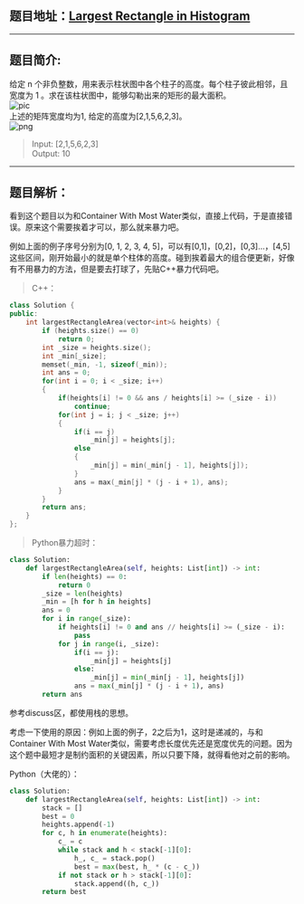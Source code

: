 ## 题目地址：[Largest Rectangle in Histogram](https://leetcode.com/problems/largest-rectangle-in-histogram/)
---
## 题目简介:  
给定 n 个非负整数，用来表示柱状图中各个柱子的高度。每个柱子彼此相邻，且宽度为 1 。求在该柱状图中，能够勾勒出来的矩形的最大面积。  
![pic](https://assets.leetcode.com/uploads/2018/10/12/histogram.png)  
上述的矩阵宽度均为1, 给定的高度为[2,1,5,6,2,3]。  
![png](https://assets.leetcode.com/uploads/2018/10/12/histogram_area.png)

> Input: [2,1,5,6,2,3]    
> Output: 10  
---
## 题目解析：  
看到这个题目以为和Container With Most Water类似，直接上代码，于是直接错误。原来这个需要挨着才可以，那么就来暴力吧。

例如上面的例子序号分别为[0, 1, 2, 3, 4, 5]，可以有[0,1]，[0,2]，[0,3]...，[4,5]这些区间，刚开始最小的就是单个柱体的高度。碰到挨着最大的组合便更新，好像有不用暴力的方法，但是要去打球了，先贴C++暴力代码吧。

> C++：
```c++
class Solution {
public:
    int largestRectangleArea(vector<int>& heights) {
        if (heights.size() == 0)
            return 0;
        int _size = heights.size();
        int _min[_size];
        memset(_min, -1, sizeof(_min));
        int ans = 0;
        for(int i = 0; i < _size; i++)
        {
            if(heights[i] != 0 && ans / heights[i] >= (_size - i)) 
                continue;
            for(int j = i; j < _size; j++)
            {
                if(i == j)
                    _min[j] = heights[j];
                else
                {
                    _min[j] = min(_min[j - 1], heights[j]);
                }
                ans = max(_min[j] * (j - i + 1), ans);
            }
        }
        return ans;
    }
};
```
>Python暴力超时：

```python
class Solution:
    def largestRectangleArea(self, heights: List[int]) -> int:
        if len(heights) == 0:
            return 0
        _size = len(heights)
        _min = [h for h in heights]
        ans = 0
        for i in range(_size):
            if heights[i] != 0 and ans // heights[i] >= (_size - i):
                pass
            for j in range(i, _size):
                if(i == j):
                    _min[j] = heights[j]
                else:
                    _min[j] = min(_min[j - 1], heights[j])
                ans = max(_min[j] * (j - i + 1), ans)
        return ans
```


参考discuss区，都使用栈的思想。

考虑一下使用的原因：例如上面的例子，2之后为1，这时是递减的，与和Container With Most Water类似，需要考虑长度优先还是宽度优先的问题。因为这个题中最短才是制约面积的关键因素，所以只要下降，就得看他对之前的影响。

Python（大佬的）：
```python
class Solution:
    def largestRectangleArea(self, heights: List[int]) -> int:
        stack = []
        best = 0
        heights.append(-1)
        for c, h in enumerate(heights):
            c_ = c
            while stack and h < stack[-1][0]:
                h_, c_ = stack.pop()
                best = max(best, h_ * (c - c_))                
            if not stack or h > stack[-1][0]:
                stack.append((h, c_))
        return best
```
